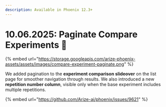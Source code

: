 ```yaml
---
description: Available in Phoenix 12.3+
---
```


# 10.06.2025: Paginate Compare Experiments 📃

{% embed url="https://storage.googleapis.com/arize-phoenix-assets/assets/images/compare-experiment-paginate.png" %}

We added pagination to the **experiment comparison slideover** on the list page for smoother navigation through results. We also introduced a new **repetition number column**, visible only when the base experiment includes multiple repetitions.

{% embed url="https://github.com/Arize-ai/phoenix/issues/9621" %}

